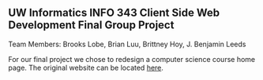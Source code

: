 ## UW Informatics INFO 343 Client Side Web Development Final Group Project

Team Members: 
Brooks Lobe, Brian Luu, Brittney Hoy, J. Benjamin Leeds

For our final project we chose to redesign a computer science course home page.
The original website can be located [here](http://seattlecentral.edu/~flepeint/java143/index.html).
